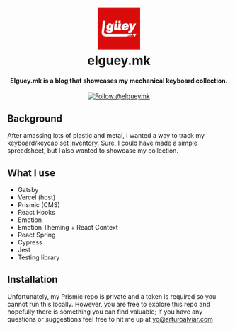 <h1 align="center">
  <a href="https://elgueymk.com/">
    <img alt="elguey.mk Logo" title="elguey.mk Logo" src="src/images/elgueymk-logo.png" width="96">
  </a> 
  </br>
    elguey.mk
</h1>

<h4 align="center">
  Elguey.mk is a blog that showcases my mechanical keyboard collection.
</h4>

<p align="center">
  <a href="https://twitter.com/intent/follow?screen_name=elgueymk">
    <img src="https://img.shields.io/twitter/follow/elgueymk.svg?label=Follow%20@elgueymk" alt="Follow @elgueymk" />
  </a>
</p>

## Background

After amassing lots of plastic and metal, I wanted a way to track my keyboard/keycap set inventory. Sure, I could have made a simple spreadsheet, but I also wanted to showcase my collection.

## What I use

- Gatsby
- Vercel (host)
- Prismic (CMS)
- React Hooks
- Emotion
- Emotion Theming + React Context
- React Spring
- Cypress
- Jest
- Testing library

## Installation

Unfortunately, my Prismic repo is private and a token is required so you cannot run this locally. However, you are free to explore this repo and hopefully there is something you can find valuable; if you have any questions or suggestions feel free to hit me up at yo@arturoalviar.com
